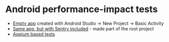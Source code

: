 # Android performance-impact tests

* [Empty app](./test-app-plain) created with Android Studio -> New Project -> Basic Activity
* [Same app, but with Sentry included](./test-app-sentry) - made part of the root project
* [Appium based tests](./appium/)
